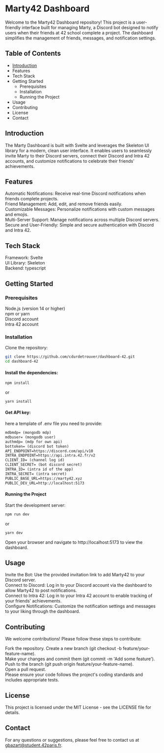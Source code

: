 # Marty42 Dashboard
Welcome to the Marty42 Dashboard repository! This project is a user-friendly interface built for managing Marty, a Discord bot designed to notify users when their friends at 42 school complete a project. The dashboard simplifies the management of friends, messages, and notification settings.

## Table of Contents
- [Introduction](#tech-stack)
- Features
- Tech Stack
- Getting Started
  - Prerequisites
  - Installation
  - Running the Project
- Usage
- Contributing
- License
- Contact

## Introduction
The Marty Dashboard is built with Svelte and leverages the Skeleton UI library for a modern, clean user interface. It enables users to seamlessly invite Marty to their Discord servers, connect their Discord and Intra 42 accounts, and customize notifications to celebrate their friends' achievements.

## Features
Automatic Notifications: Receive real-time Discord notifications when friends complete projects.   
Friend Management: Add, edit, and remove friends easily.   
Customizable Messages: Personalize notifications with custom messages and emojis.   
Multi-Server Support: Manage notifications across multiple Discord servers.   
Secure and User-Friendly: Simple and secure authentication with Discord and Intra 42.   

## Tech Stack
Framework: Svelte   
UI Library: Skeleton   
Backend: typescript   

## Getting Started
### Prerequisites
Node.js (version 14 or higher)   
npm or yarn   
Discord account   
Intra 42 account

### Installation
Clone the repository:

``` bash
git clone https://github.com/cdurdetrouver/dashboard-42.git
cd dashboard-42
```
#### Install the dependencies:

``` bash
npm install
```
or

``` bash
yarn install
```

#### Get API key:
here a template of .env file you need to provide:
``` txt
mdbmdp= (mongodb mdp)
mdbuser= (mongodb user)
authmdp= (mdp for own api)
bottoken= (discord bot token)
API_ENDPOINT=https://discord.com/api/v10
INTRA_ENDPOINT=https://api.intra.42.fr/v2
CLIENT_ID= (channel log id)
CLIENT_SECRET= (bot discord secret)
INTRA_ID= (intra id of the app)
INTRA_SECRET= (intra secret)
PUBLIC_BASE_URL=https://marty42.xyz
PUBLIC_DEV_URL=http://localhost:5173
```

#### Running the Project
Start the development server:

``` bash
npm run dev
```
or
``` bash
yarn dev
```
Open your browser and navigate to http://localhost:5173 to view the dashboard.

## Usage
Invite the Bot: Use the provided invitation link to add Marty42 to your Discord server.   
Connect to Discord: Log in to your Discord account via the dashboard to allow Marty42 to post notifications.   
Connect to Intra 42: Log in to your Intra 42 account to enable tracking of your friends' achievements.   
Configure Notifications: Customize the notification settings and messages to your liking through the dashboard.   

## Contributing
We welcome contributions! Please follow these steps to contribute:

Fork the repository.
Create a new branch (git checkout -b feature/your-feature-name).   
Make your changes and commit them (git commit -m 'Add some feature').   
Push to the branch (git push origin feature/your-feature-name).    
Open a pull request.   
Please ensure your code follows the project's coding standards and includes appropriate tests.   

## License
This project is licensed under the MIT License - see the LICENSE file for details.

## Contact
For any questions or suggestions, please feel free to contact us at gbazart@student.42paris.fr.
